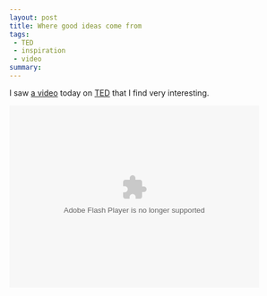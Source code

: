 ```yaml
---
layout: post
title: Where good ideas come from
tags:
 - TED
 - inspiration
 - video
summary: 
---
```


I saw [a
video](http://www.ted.com/talks/steven_johnson_where_good_ideas_come_from.html)
today on [TED](http://www.ted.com/) that I find very interesting.

<div class="center">
  <object width="446" height="326">
    <param name="movie" value="http://video.ted.com/assets/player/swf/EmbedPlayer.swf"></param>
    <param name="allowFullScreen" value="true"></param>
    <param name="allowScriptAccess" value="always"></param>
    <param name="wmode" value="transparent"></param>
    <param name="bgColor" value="#ffffff"></param>
    <param name="flashvars" value="vu=http://video.ted.com/talks/dynamic/StevenJohnson_2010G-medium.flv&su=http://images.ted.com/images/ted/tedindex/embed-posters/StevenJohnson-2010G.embed_thumbnail.jpg&vw=432&vh=240&ap=0&ti=961&introDuration=15330&adDuration=4000&postAdDuration=830&adKeys=talk=steven_johnson_where_good_ideas_come_from;year=2010;theme=how_the_mind_works;theme=tales_of_invention;theme=the_rise_of_collaboration;theme=unconventional_explanations;event=TEDGlobal+2010;&preAdTag=tconf.ted/embed;tile=1;sz=512x288;"></param>
    <embed src="http://video.ted.com/assets/player/swf/EmbedPlayer.swf" pluginspace="http://www.macromedia.com/go/getflashplayer" type="application/x-shockwave-flash" wmode="transparent" bgColor="#ffffff" width="446" height="326" allowFullScreen="true" allowScriptAccess="always" flashvars="vu=http://video.ted.com/talks/dynamic/StevenJohnson_2010G-medium.flv&su=http://images.ted.com/images/ted/tedindex/embed-posters/StevenJohnson-2010G.embed_thumbnail.jpg&vw=432&vh=240&ap=0&ti=961&introDuration=15330&adDuration=4000&postAdDuration=830&adKeys=talk=steven_johnson_where_good_ideas_come_from;year=2010;theme=how_the_mind_works;theme=tales_of_invention;theme=the_rise_of_collaboration;theme=unconventional_explanations;event=TEDGlobal+2010;"></embed>
  </object>
</div>
